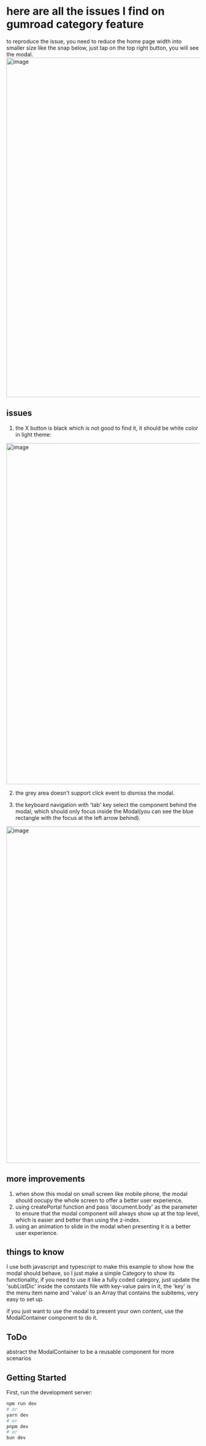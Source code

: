 # here are all the issues I find on gumroad category feature
to reproduce the issue, you need to reduce the home page width into smaller size like the snap below, just tap on the top right button, you will see the modal.
<img width="886" alt="image" src="https://github.com/user-attachments/assets/67647ca9-ffcf-49d9-a8c2-7afab626355b">

## issues

1. the X button is black which is not good to find it, it should be white color in light theme:
<img width="890" alt="image" src="https://github.com/user-attachments/assets/0a575ec4-fd02-4075-940e-16ca1596e6c4">

2. the grey area doesn't support click event to dismiss the modal.

3. the keyboard navigation with 'tab' key select the component behind the modal, which should only focus inside the Modal(you can see the blue rectangle with the focus at the left arrow behind).
<img width="878" alt="image" src="https://github.com/user-attachments/assets/e2e58079-e1d4-4b90-9f54-0531d1c74836">

## more improvements
1. when show this modal on small screen like mobile phone, the modal should oocupy the whole screen to offer a better user experience.
2. using createPortal function and pass 'document.body' as the parameter to ensure that the modal component will always show up at the top level, which is easier and better than using the z-index.
3. using an animation to slide in the modal when presenting it is a better user experience.

## things to know
I use both javascript and typescript to make this example to show how the modal should behave, so I just make a simple Category to show its functionality, if you need to use it like a fully coded category, just update the 'subListDic' inside the constants file with key-value pairs in it, the 'key' is the menu item name and 'value' is an Array that contains the subitems, very easy to set up.

if you just want to use the modal to present your own content, use the ModalContainer component to do it.

## ToDo
abstract the ModalContainer to be a reusable component for more scenarios


## Getting Started

First, run the development server:

```bash
npm run dev
# or
yarn dev
# or
pnpm dev
# or
bun dev
```
